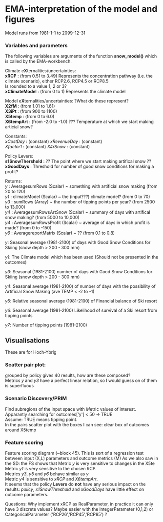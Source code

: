# EMA-interpretation of the model and figures

Model runs from 1981-1-1 to 2099-12-31

### Variables and parameters
The following variables are arguments of the function **snow_model()** which is called by the EMA-workbench.

Climate e**X**ternalities/uncertainties:      
**xRCP** : (from 0.51 to 3.49) Represents the concentration pathway (i.e. the climate scenario), either RCP2.6, RCP4.5 or RCP8.5  
Is rounded to a value 1, 2 or 3?  
**xClimateModel** : (from 0 to 1) Represents the climate model  

Model e**X**ternalities/uncertainties:  ?What do these represent?  
**X2fM** : (from 1.01 to 1.61)  
**X3iPt** : (from 900 to 1100)   
**X5temp** : (from 0 to 6.0)   
**X6tempArt** : (from -2.0 to -1.0)  ??? Temperature at which we start making articial snow?  

Constants:  
*xCostDay* : (constant) 
*xRevenueDay* : (constant)  
*Xfactor1* : (constant) 
*X4rSnow* : (constant) 

Policy **L**evers:  
**s1SnowThershold** : ?? The point where we start making artifical snow ??  
**xGoodDays** : Threshold for number of good snow conditions for making a profit?  

Returns:  
*y*  : AveragesumRows (Scalar) ~ something with artificial snow making (from 20 to 120)  
*y1* : climateModel (Scalar) ~ the (input???) climate model?  (from 0 to 70)  
*y3* : sumRows (Array) ~ the number of tipping points per year? (from 2500 to 13,000)  
*y4* : AveragesumRowsArtSnow (Scalar) ~ summary of days with artifical snow making? (from 5000 to 10,000)  
*y4* : AveragesumRowsProfit (Scalar) ~ average of days in which profit is made? (from 0 to -150)  
*y6* : AveragereportMatrix (Scalar) ~ ?? (from 0.1 to 0.8) 

*y*: Seasonal average (1981-2100) of days with Good Snow Conditions for Skiing (snow depth > 200 - 300 mm)

*y1*: The Climate model which has been used (Should not be presented in the outcomes)

*y3*: Seasonal (1981-2100) number of days with Good Snow Conditions for Skiing (snow depth > 200 - 300 mm)

*y4*: Seasonal average (1981-2100) of number of days with the possibility of Artificial Snow Making (ave TEMP < -2 to -1)

*y5*: Relative seasonal average (1981-2100) of Financial balance of Ski resort

*y6*: Seasonal average (1981-2100) Likelihood of survival of a Ski resort from tipping points

*y7*: Number of tipping points (1981-2100)



## Visualisations
These are for Hoch-Ybrig 
### Scatter pair plot:
grouped by policy gives 40 results, how are these composed?  
Metrics *y* and *y3* have a perfect linear relation, so I would guess on of them is superfluous  

### Scenario Discovery/PRIM
Find subregions of the input space with *M*etric values of interest.  
Apparantly searching for outcomes['y'] < 50 -> TRUE  
Assume: TRUE means tipping point.  
In the pairs scatter plot with the boxes I can see: clear box of outcomes around X5temp  

### Feature scoring  
Feature scoring diagram (~block 45). This is sort of a regression test between input (X,L) parameters and outcome metrics (M)
As we also saw in the SD: the FS shows that Metric *y* is very sensitive to changes in the X5te  
Metric *y1* is very sensitive to the chosen RCP.  
Metrics *y3*, *y5* and *y6* behave similar as *y*  
Metric *y4* is sensitive to *xRCP* and *X6tempArt*.  
It seems that the policy **Levers** do **not** have any serious impact on the results: *policy*, *x1SnowThreshold* and *xGoodDays* have little effect on outcome parameters. 

Questions:
Why implement xRCP as RealParameter, in practice it can only have 3 discrete values? Maybe easier with the IntegerParameter (0,1,2) or CategoricalParameter ('RCP26','RCP45','RCP85') ?  
